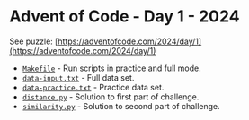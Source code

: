 # Advent of Code - Day 1 - 2024

See puzzle: [https://adventofcode.com/2024/day/1](https://adventofcode.com/2024/day/1)

* [`Makefile`](Makefile) - Run scripts in practice and full mode.
* [`data-input.txt`](data-input.txt) - Full data set.
* [`data-practice.txt`](data-practice.txt) - Practice data set.
* [`distance.py`](distance.py) - Solution to first part of challenge.
* [`similarity.py`](similarity.py) - Solution to second part of challenge.
